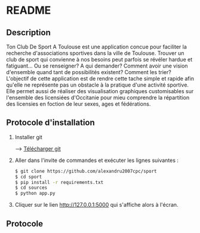 # README
## Description
Ton Club De Sport A Toulouse est une application concue pour faciliter la recherche d'associations sportives dans la ville de Toulouse. Trouver un club de sport qui convienne à nos besoins peut parfois se révéler hardue et fatiguant... Ou se renseigner? A qui demander? Comment avoir une vision d'ensemble quand tant de possibilités existent? Comment les trier? 
L'objectif de cette application est de rendre cette tache simple et rapide afin qu'elle ne représente pas un obstacle à la pratique d'une activité sportive. Elle permet aussi de réaliser des visualisation graphiques customisables sur l'ensemble des licensiées d'Occitanie pour mieu comprendre la répartition des licensies en foction de leur sexes, ages et fédérations.

## Protocole d'installation

1) Installer git
   
   --> [Télécharger git](https://git-scm.com/downloads)
     
2) Aller dans l'invite de commandes et exécuter les lignes suivantes :

     ```bash
     $ git clone https://github.com/alexandru2007cpc/sport
     $ cd sport
     $ pip install -r requirements.txt
     $ cd sources
     $ python app.py
     
3) Cliquer sur le lien http://127.0.0.1:5000 qui s'affiche alors à l'écran.

## Protocole 





